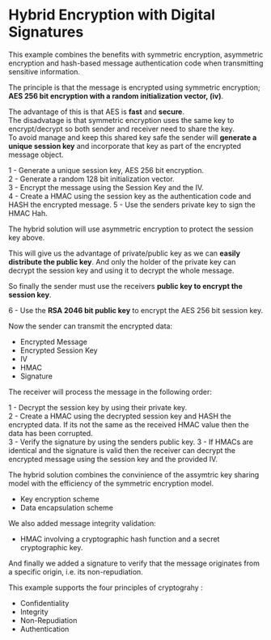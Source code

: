 ﻿# Hybrid Encryption with Digital Signatures

This example combines the benefits with symmetric encryption, asymmetric encryption and hash-based message authentication code when transmitting sensitive information.

The principle is that the message is encrypted using symmetric encryption; **AES 256 bit encryption with a random initialization vector, (iv)**. 

The advantage of this is that AES is **fast** and **secure**.   
The disadvatage is that symmetric encryption uses the same key to encrypt/decrypt so both sender and receiver need to share the key.   
To avoid manage and keep this shared key safe the sender will **generate a unique session key** and incorporate that key as part of the encrypted message object. 

1 - Generate a unique session key, AES 256 bit encryption.  
2 - Generate a random 128 bit initialization vector.  
3 - Encrypt the message using the Session Key and the IV.  
4 - Create a HMAC using the session key as the authentication code and HASH the encrypted message.
5 - Use the senders private key to sign the HMAC Hah.

The hybrid solution will use asymmetric encryption to protect the session key above. 

This will give us the advantage of private/public key as we can **easily distribute the public key**. 
And only the holder of the private key can decrypt the session key and using it to decrypt the whole message.

So finally the sender must use the receivers **public key to encrypt the session key**.

6 - Use the **RSA 2046 bit public key** to encrypt the AES 256 bit session key. 

Now the sender can transmit the encrypted data:

* Encrypted Message
* Encrypted Session Key
* IV
* HMAC 
* Signature

The receiver will process the message in the following order:

1 - Decrypt the session key by using their private key.  
2 - Create a HMAC using the decrypted session key and HASH the encrypted data. If its not the same as the received HMAC value then the data has been corrupted.   
3 - Verify the signature by using the senders public key.
3 - If HMACs are identical and the signature is valid then the receiver can decrypt the encrypted message using the session key and the provided IV.

The hybrid solution combines the convinience of the assymtric key sharing model with the efficiency of the symmetric encryption model. 

* Key encryption scheme  
* Data encapsulation scheme  

We also added message integrity validation:

* HMAC involving a cryptographic hash function and a secret cryptographic key.

And finally we added a signature to verify that the message originates from a specific origin, i.e. its non-repudiation.

This example supports the four principles of cryptograhy : 

- Confidentiality  
- Integrity
- Non-Repudiation
- Authentication